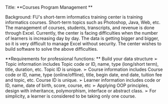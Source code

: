 Title:
**Courses Program Management
**

Background:
FU's short-term informatics training center is training informatics courses. Short-term topics such as
Photoshop, Java, Web, etc. The management of courses, students, transcripts, and revenue is done through Excel.
Currently, the center is facing difficulties when the number of learners is increasing day by day. The data is getting
bigger and bigger, so it is very difficult to manage Excel without security. The center wishes to build software to
solve the above difficulties.

**Requirements for professional functions:
**
Build your data structure
➢ Topic information includes Topic code or ID, name, type (long/short term), title, duration, etc.
Topic ID is unique.
➢ Course information includes Course code or ID, name, type (online/offline), title, begin date, end
date, tuition fee and topic, etc. Course ID is unique.
➢ Learner information includes code or ID, name, date of birth, score, course, etc
➢ Applying OOP principles, design with inheritance, polymorphism, interface or abstract class.
➢ For simplicity, a learner is considered to be taking only one course.
